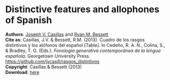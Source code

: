 Distinctive features and allophones of Spanish
==============================================

**Authors**: [Joseph V. Casillas](www.jvcasillas.com) and [Ryan M. Bessett](http://ryanmbessett.weebly.com)  
**Cite as**: Casillas, J.V. & Bessett, R.M. (2013). Cuadro de los rasgos distintivos y los alófonos del español [Table]. In Cedeño, R. A. N., Colina, S., & Bradley, T. G. (Eds.). *Fonología generativa contemporánea de la lengua española*. Georgetown University Press. https://github.com/jvcasill/rasgos_distintivos  
**Copyright**: Casillas & Bessett (2013)  
**Download**: [here](https://github.com/jvcasill/rasgos_distintivos/raw/master/rasgos_distintivos.pdf)


